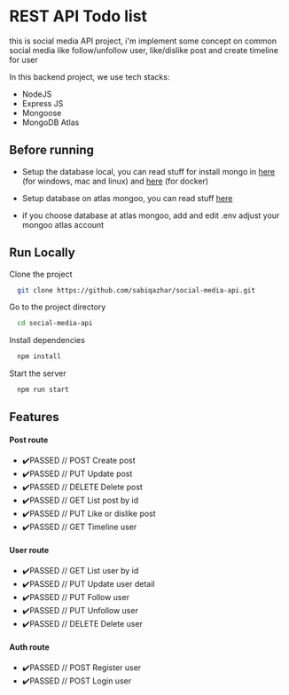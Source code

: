
# REST API Todo list

this is social media API project, i'm implement some concept on common social media like follow/unfollow user, like/dislike post and create timeline for user

In this backend project, we use tech stacks:
- NodeJS
- Express JS
- Mongoose
- MongoDB Atlas


## Before running

- Setup the database local, you can read stuff for install mongo in [here](https://www.mongodb.com/docs/manual/tutorial/install-mongodb-on-windows/) (for windows, mac and linux) and [here](https://www.linode.com/docs/guides/set-up-mongodb-on-docker/) (for docker)

- Setup database on atlas mongoo, you can read stuff [here](https://docs.rackspace.com/blog/creating-and-connecting-to-a-database-in-mongodb-atlas/)

- if you choose database at atlas mongoo, add and edit  .env adjust your mongoo atlas account


## Run Locally

Clone the project

```bash
  git clone https://github.com/sabiqazhar/social-media-api.git
```

Go to the project directory

```bash
  cd social-media-api
```

Install dependencies

```bash
  npm install
```

Start the server

```bash
  npm run start
```


## Features

#### Post route
- ✔️PASSED // POST Create post
- ✔️PASSED // PUT Update post
- ✔️PASSED // DELETE Delete post
- ✔️PASSED // GET List post by id
- ✔️PASSED // PUT Like or dislike post
- ✔️PASSED // GET Timeline user


#### User route
- ✔️PASSED // GET List user by id
- ✔️PASSED // PUT Update user detail
- ✔️PASSED // PUT Follow user
- ✔️PASSED // PUT Unfollow user
- ✔️PASSED // DELETE Delete user


#### Auth route
- ✔️PASSED // POST Register user
- ✔️PASSED // POST Login user